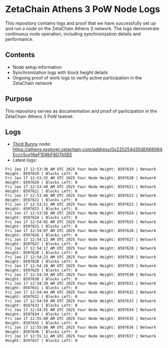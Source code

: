 # ZetaChain Athens 3 PoW Node Logs
This repository contains logs and proof that we have successfully set up and run a node on the ZetaChain Athens 3 network. The logs demonstrate continuous node operation, including synchronization details and performance.

## Contents
- Node setup information
- Synchronization logs with block height details
- Ongoing proof of work logs to verify active participation in the ZetaChain network

## Purpose
This repository serves as documentation and proof of participation in the ZetaChain Athens 3 PoW testnet.

## Logs

- [Third Bunny](https://thirdbunny.xyz/) node: https://athens.explorer.zetachain.com/address/0x225254d35dE666064Eccc5ce16eF1D8bF8D7b5EE
- Latest logs:
```
Fri Jan 17 12:53:30 AM UTC 2025 Your Node Height: 8597619 | Network Height: 8597619 | Blocks Left: 0
Fri Jan 17 12:53:35 AM UTC 2025 Your Node Height: 8597620 | Network Height: 8597620 | Blocks Left: 0
Fri Jan 17 12:53:40 AM UTC 2025 Your Node Height: 8597621 | Network Height: 8597621 | Blocks Left: 0
Fri Jan 17 12:53:46 AM UTC 2025 Your Node Height: 8597622 | Network Height: 8597622 | Blocks Left: 0
Fri Jan 17 12:53:51 AM UTC 2025 Your Node Height: 8597623 | Network Height: 8597623 | Blocks Left: 0
Fri Jan 17 12:53:56 AM UTC 2025 Your Node Height: 8597624 | Network Height: 8597624 | Blocks Left: 0
Fri Jan 17 12:54:02 AM UTC 2025 Your Node Height: 8597625 | Network Height: 8597625 | Blocks Left: 0
Fri Jan 17 12:54:07 AM UTC 2025 Your Node Height: 8597626 | Network Height: 8597626 | Blocks Left: 0
Fri Jan 17 12:54:12 AM UTC 2025 Your Node Height: 8597627 | Network Height: 8597627 | Blocks Left: 0
Fri Jan 17 12:54:17 AM UTC 2025 Your Node Height: 8597628 | Network Height: 8597628 | Blocks Left: 0
Fri Jan 17 12:54:23 AM UTC 2025 Your Node Height: 8597628 | Network Height: 8597628 | Blocks Left: 0
Fri Jan 17 12:54:28 AM UTC 2025 Your Node Height: 8597629 | Network Height: 8597629 | Blocks Left: 0
Fri Jan 17 12:54:34 AM UTC 2025 Your Node Height: 8597630 | Network Height: 8597630 | Blocks Left: 0
Fri Jan 17 12:54:39 AM UTC 2025 Your Node Height: 8597631 | Network Height: 8597631 | Blocks Left: 0
Fri Jan 17 12:54:44 AM UTC 2025 Your Node Height: 8597632 | Network Height: 8597632 | Blocks Left: 0
Fri Jan 17 12:54:50 AM UTC 2025 Your Node Height: 8597633 | Network Height: 8597633 | Blocks Left: 0
Fri Jan 17 12:54:55 AM UTC 2025 Your Node Height: 8597634 | Network Height: 8597634 | Blocks Left: 0
Fri Jan 17 12:55:00 AM UTC 2025 Your Node Height: 8597635 | Network Height: 8597635 | Blocks Left: 0
Fri Jan 17 12:55:06 AM UTC 2025 Your Node Height: 8597636 | Network Height: 8597636 | Blocks Left: 0
Fri Jan 17 12:55:11 AM UTC 2025 Your Node Height: 8597637 | Network Height: 8597637 | Blocks Left: 0
```
